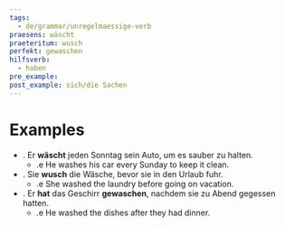 ```yaml
---
tags:
  - de/grammar/unregelmaessige-verb
praesens: wäscht
praeteritum: wusch
perfekt: gewaschen
hilfsverb:
  - haben
pre_example: 
post_example: sich/die Sachen
---
```


# Examples
- . Er **wäscht** jeden Sonntag sein Auto, um es sauber zu halten.
	- .e He washes his car every Sunday to keep it clean.
- . Sie **wusch** die Wäsche, bevor sie in den Urlaub fuhr.
	- .e She washed the laundry before going on vacation.
- . Er **hat** das Geschirr **gewaschen**, nachdem sie zu Abend gegessen hatten.
	- .e He washed the dishes after they had dinner.
